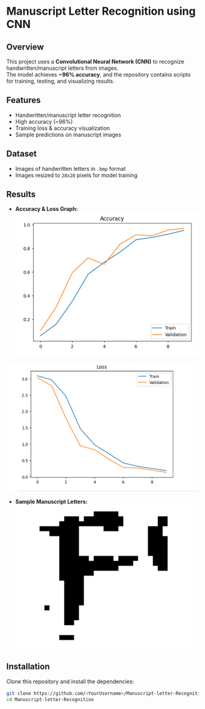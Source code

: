# Manuscript Letter Recognition using CNN

## Overview
This project uses a **Convolutional Neural Network (CNN)** to recognize handwritten/manuscript letters from images.  
The model achieves **~96% accuracy**, and the repository contains scripts for training, testing, and visualizing results.

## Features
- Handwritten/manuscript letter recognition
- High accuracy (~96%)
- Training loss & accuracy visualization
- Sample predictions on manuscript images

## Dataset
- Images of handwritten letters in `.bmp` format
- Images resized to `28x28` pixels for model training

## Results

- **Accuracy & Loss Graph:**
![Accuracy](images/accuracy_graph.png)
 
![Accuracy & Loss](images/accuracy_loss_graph.png)

- **Sample Manuscript Letters:**  
![Letter 1](images/sample_letter1.png)  


## Installation
Clone this repository and install the dependencies:

```bash
git clone https://github.com/<YourUsername>/Manuscript-letter-Recognition.git
cd Manuscript-letter-Recognition
